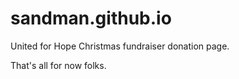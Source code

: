 sandman.github.io
=================

United for Hope Christmas fundraiser donation page.

That's all for now folks.

